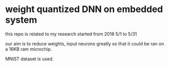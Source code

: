 # weight quantized DNN on embedded system


this repo is related to my research started from 2018 5/1 to 5/31

our aim is to reduce weights, input neurons greatly so that it could be ran on a 16KB ram microchip.

MNIST dataset is used.

